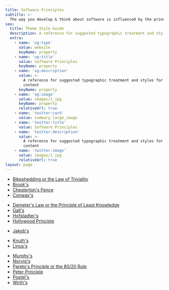 ```yaml
---
title: Software Principles
subtitle: >-
  The way you develop & think about software is influenced by the principles you're aware of. 
seo:
  title: Theme Style Guide
  description: A reference for suggested typographic treatment and styles for your content
  extra:
    - name: 'og:type'
      value: website
      keyName: property
    - name: 'og:title'
      value: Software Principles
      keyName: property
    - name: 'og:description'
      value: >-
        A reference for suggested typographic treatment and styles for your
        content
      keyName: property
    - name: 'og:image'
      value: images/1.jpg
      keyName: property
      relativeUrl: true
    - name: 'twitter:card'
      value: summary_large_image
    - name: 'twitter:title'
      value: Software Principles
    - name: 'twitter:description'
      value: >-
        A reference for suggested typographic treatment and styles for your
        content
    - name: 'twitter:image'
      value: images/1.jpg
      relativeUrl: true
layout: page
---
```


<!-- - [Amdahl's](/amdahl/) -->
- [Bikeshedding or the Law of Triviality](/bikeshedding/)
- [Brook's](/brooks/)
- [Chesterton's Fence](/chestertons-fence/)
- [Conway's](/conways/)
<!-- - [De Morgan's](/de-morgans/) -->
- [Demeter's Law or the Principle of Least Knowledge](/demeters/)
- [Gall's](/galls/)
- [Hofstadter's](/hofstadters/)
- [Hollywood Principle](/hollywood/)
<!-- - [Hyrum's](/hyrums/) -->
- [Jakob's](/jakobs/)
<!-- - [Kerchkhoff's](/kerchkhoffs/) -->
- [Knuth's](/knuths/)
- [Linus's](/linus/)
<!-- - [Moor's](/moors/) -->
- [Murphy's](/murphys/)
- [Norvig's](/norvigs/)
- [Pareto's Principle or the 80/20 Rule](/pareto/)
- [Peter Principle](/peter/)
- [Postel's](/postels/)
- [Wirth's](/wirths/)

<!-- Gates's law -->
<!-- Proebsting's law --->
<!-- Rock's law -->